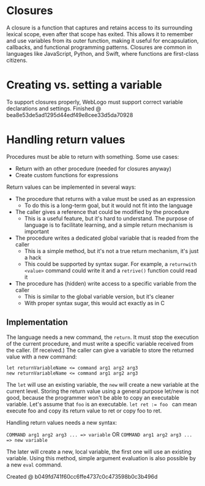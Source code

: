 # Closures

A closure is a function that captures and retains access to its surrounding lexical scope, even after that scope has exited. This allows it to remember and use variables from its outer function, making it useful for encapsulation, callbacks, and functional programming patterns. Closures are common in languages like JavaScript, Python, and Swift, where functions are first-class citizens.

# Creating vs. setting a variable

To support closures properly, WebLogo must support correct variable declarations and settings.
Finished @ bea8e53de5ad1295d44edf49e8cee33d5da70928

# Handling return values

Procedures must be able to return with something. Some use cases:
* Return with an other procedure (needed for closures anyway)
* Create custom functions for expressions

Return values can be implemented in several ways:
* The procedure that returns with a value must be used as an expression
    * To do this is a long-term goal, but it would not fit into the language
* The caller gives a reference that could be modified by the procedure
    * This is a useful feature, but it's hard to understand. The purpose of language is to facilitate learning, and a simple return mechanism is important
* The procedure writes a dedicated global variable that is readed from the caller
    * This is a simple method, but it's not a true return mechanism, it's just a hack
    * This could be supported by syntax sugar. For example, a `returnwith <value>` command could write it and a `retrive()` function could read it 
* The procedure has (hidden) write access to a specific variable from the caller
    * This is similar to the global variable version, but it's cleaner
    * With proper syntax sugar, this would act exactly as in C

## Implementation

The language needs a new command, the `return`. It must stop the execution of the current procedure, and must write a specific variable received from the caller. (If received.)
The caller can give a variable to store the returned value with a new command: 
```
let returnVariableName <= command arg1 arg2 arg3
new returnVariableName <= command arg1 arg2 arg3
```

The `let` will use an existing variable, the `new` will create a new variable at the current level.
Storing the return value using a general purpose let/new is not good, because the programmer won't be able to copy an executable variable.
Let's assume that `foo` is an executable.
`let ret := foo ` can mean execute foo and copy its return value to ret or copy foo to ret.

Handling return values needs a new syntax:

`COMMAND arg1 arg2 arg3 ... => variable`
OR
`COMMAND arg1 arg2 arg3 ... => new variable`

The later will create a new, local variable, the first one will use an existing variable.
Using this method, simple argument evaluation is also possible by a new `eval` command.

Created @ b049fd741f60cc6ffe4737c0c473598b0c3b496d